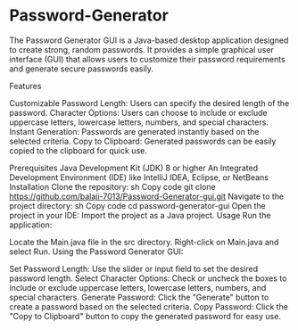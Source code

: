 # Password-Generator
The Password Generator GUI is a Java-based desktop application designed to create strong, random passwords. It provides a simple graphical user interface (GUI) that allows users to customize their password requirements and generate secure passwords easily.


Features

Customizable Password Length: Users can specify the desired length of the password.
Character Options: Users can choose to include or exclude uppercase letters, lowercase letters, numbers, and special characters.
Instant Generation: Passwords are generated instantly based on the selected criteria.
Copy to Clipboard: Generated passwords can be easily copied to the clipboard for quick use.

Prerequisites
Java Development Kit (JDK) 8 or higher
An Integrated Development Environment (IDE) like IntelliJ IDEA, Eclipse, or NetBeans
Installation
Clone the repository:
sh
Copy code
git clone https://github.com/balaji-7013/Password-Generator-gui.git
Navigate to the project directory:
sh
Copy code
cd password-generator-gui
Open the project in your IDE:
Import the project as a Java project.
Usage
Run the application:

Locate the Main.java file in the src directory.
Right-click on Main.java and select Run.
Using the Password Generator GUI:

Set Password Length:
Use the slider or input field to set the desired password length.
Select Character Options:
Check or uncheck the boxes to include or exclude uppercase letters, lowercase letters, numbers, and special characters.
Generate Password:
Click the "Generate" button to create a password based on the selected criteria.
Copy Password:
Click the "Copy to Clipboard" button to copy the generated password for easy use.
